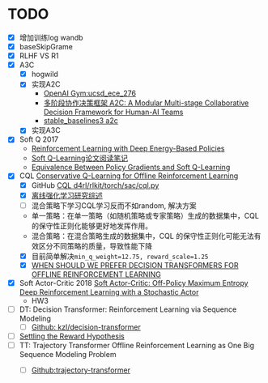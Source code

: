 # TODO

- [x] 增加训练log wandb
- [x] baseSkipGrame
- [x] RLHF VS R1
- [x] A3C 
  - [x] hogwild
  - [x] 实现A2C 
    - [OpenAI Gym:ucsd_ece_276](https://chihhuiho.github.io/project/ucsd_ece_276/report.pdf)
    - [ 多阶段协作决策框架 A2C: A Modular Multi-stage Collaborative Decision Framework for Human-AI Teams](https://arxiv.org/abs/2401.14432)
    - [stable_baselines3 a2c](https://stable-baselines3.readthedocs.io/en/master/modules/a2c.html)
  - [x] 实现A3C
- [x] Soft Q 2017 
  - [Reinforcement Learning with Deep Energy-Based Policies](https://arxiv.org/abs/1702.08165)
  - [Soft Q-Learning论文阅读笔记](https://zhuanlan.zhihu.com/p/76681229)
  - [Equivalence Between Policy Gradients and Soft Q-Learning](https://ar5iv.labs.arxiv.org/html/1704.06440)
- [x] CQL [Conservative Q-Learning for Offline Reinforcement Learning](https://arxiv.org/pdf/2006.04779)
  - [x] GitHub [CQL d4rl/rlkit/torch/sac/cql.py](https://github.com/aviralkumar2907/CQL/blob/master/d4rl/rlkit/torch/sac/cql.py)
  - [x]  [离线强化学习研究综述](https://lib.zjsru.edu.cn/25-2.24-5.pdf)
  - [ ]  混合策略下学习CQL学习反而不如random, 解决方案
    - 单一策略：在单一策略（如随机策略或专家策略）生成的数据集中，CQL 的保守性正则化能够更好地发挥作用。
    - 混合策略：在混合策略生成的数据集中，CQL 的保守性正则化可能无法有效区分不同策略的质量，导致性能下降
    - [x]  目前简单解决`min_q_weight=12.75, reward_scale=1.25`
    - [X]  [WHEN SHOULD WE PREFER DECISION TRANSFORMERS FOR OFFLINE REINFORCEMENT LEARNING](https://arxiv.org/pdf/2305.14550)
- [X] Soft Actor-Critic 2018    [Soft Actor-Critic: Off-Policy Maximum Entropy Deep Reinforcement Learning with a Stochastic Actor](https://arxiv.org/abs/1801.01290)
  - HW3
- [ ] DT: Decision Transformer: Reinforcement Learning via Sequence Modeling
  - [ ] [Github: kzl/decision-transformer](https://github.com/kzl/decision-transformer/blob/master/gym/decision_transformer/models/decision_transformer.py)
- [ ] [Settling the Reward Hypothesis](https://arxiv.org/pdf/2212.10420)
- [ ] TT: Trajectory Transformer Offline Reinforcement Learning as One Big Sequence Modeling Problem
  - [ ] [Github:trajectory-transformer](https://github.com/JannerM/trajectory-transformer)


